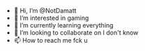 - 👋 Hi, I’m @NotDamatt
- 👀 I’m interested in gaming
- 🌱 I’m currently learning everything
- 💞️ I’m looking to collaborate on I don't know
- 📫 How to reach me fck u

<!---
NotDamatt/NotDamatt is a ✨ special ✨ repository because its `README.md` (this file) appears on your GitHub profile.
You can click the Preview link to take a look at your changes.
--->
